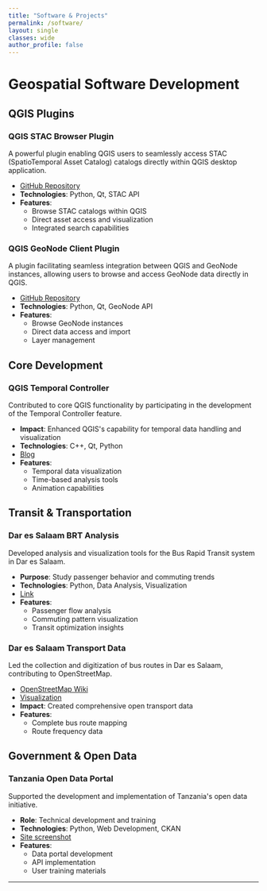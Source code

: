 ```yaml
---
title: "Software & Projects"
permalink: /software/
layout: single
classes: wide
author_profile: false
---
```


# Geospatial Software Development

## QGIS Plugins

### QGIS STAC Browser Plugin
A powerful plugin enabling QGIS users to seamlessly access STAC (SpatioTemporal Asset Catalog) catalogs directly within QGIS desktop application.
- [GitHub Repository](https://github.com/stac-utils/qgis-stac-plugin)
- **Technologies**: Python, Qt, STAC API
- **Features**:
  - Browse STAC catalogs within QGIS
  - Direct asset access and visualization
  - Integrated search capabilities

### QGIS GeoNode Client Plugin
A plugin facilitating seamless integration between QGIS and GeoNode instances, allowing users to browse and access GeoNode data directly in QGIS.
- [GitHub Repository](https://github.com/GeoNode/QGISGeoNodePlugin)
- **Technologies**: Python, Qt, GeoNode API
- **Features**:
  - Browse GeoNode instances
  - Direct data access and import
  - Layer management

## Core Development

### QGIS Temporal Controller
Contributed to core QGIS functionality by participating in the development of the Temporal Controller feature.
- **Impact**: Enhanced QGIS's capability for temporal data handling and visualization
- **Technologies**: C++, Qt, Python
- [Blog](https://kartoza.com/blog/conference/using-wms-t-layers-with-qgis-temporal-controller?srsltid=AfmBOoof9ZGoCuJ-CHI7PCDH-FucpcUBCjrL_g-kP34tU4_Csc2jNheh)
- **Features**:
  - Temporal data visualization
  - Time-based analysis tools
  - Animation capabilities

## Transit & Transportation

### Dar es Salaam BRT Analysis
Developed analysis and visualization tools for the Bus Rapid Transit system in Dar es Salaam.
- **Purpose**: Study passenger behavior and commuting trends
- **Technologies**: Python, Data Analysis, Visualization
- [Link](https://samweli.github.io/Drone-Imagery-Viz/)
- **Features**:
  - Passenger flow analysis
  - Commuting pattern visualization
  - Transit optimization insights

### Dar es Salaam Transport Data
Led the collection and digitization of bus routes in Dar es Salaam, contributing to OpenStreetMap.
- [OpenStreetMap Wiki](https://wiki.openstreetmap.org/wiki/Dar_es_Salaam/Transport)
- [Visualization](https://samweli.github.io/dar-bus-tracking)
- **Impact**: Created comprehensive open transport data
- **Features**:
  - Complete bus route mapping
  - Route frequency data

## Government & Open Data

### Tanzania Open Data Portal
Supported the development and implementation of Tanzania's open data initiative.
- **Role**: Technical development and training
- **Technologies**: Python, Web Development, CKAN
- [Site screenshot](https://open.africa/harvest/opendata-go-tz)
- **Features**:
  - Data portal development
  - API implementation
  - User training materials

---